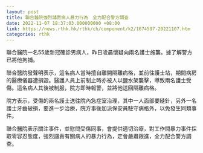 ```yaml
---
layout: post
title: 聯合醫院強烈譴責病人暴力行為　全力配合警方調查
date: 2022-11-07 18:37:03.000000000 +08:00
link: https://news.rthk.hk/rthk/ch/component/k2/1674597-20221107.htm
categories: rthk
---
```


聯合醫院一名55歲新冠確診男病人，昨日凌晨懷疑向兩名護士施襲。據了解警方已將他拘捕。

聯合醫院發聲明表示，這名病人當時擅自離開隔離病格，並前往護士站，期間病房的醫療儀器遭損毀。醫護人員上前制止時亦被人以鹽水架襲擊，導致兩名護士受傷。這名病人其後被制服，院方即時報警，並將他送回隔離病格。

院方表示，受傷的兩名護士送往院內急症室治理，其中一人面部要縫針，另外一名護士牙齒破損，要進一步治療，院方事後加派保安員駐守病格外，以免發生同類事件。

聯合醫院表示關注事件，並慰問受傷同事，會提供適切治療，對工作間暴力事件採取零容忍態度，強烈譴責有關病人的暴力行為，定會嚴肅跟進，全力配合警方調查。
